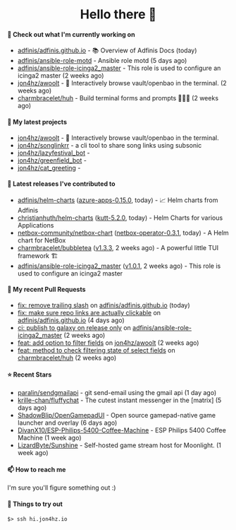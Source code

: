 <h1 align=center>Hello there 👋</h1>

#### 👷 Check out what I'm currently working on

- [adfinis/adfinis.github.io](https://github.com/adfinis/adfinis.github.io) - 📚️ Overview of Adfinis Docs (today)
- [adfinis/ansible-role-motd](https://github.com/adfinis/ansible-role-motd) - Ansible role motd (5 days ago)
- [adfinis/ansible-role-icinga2_master](https://github.com/adfinis/ansible-role-icinga2_master) - This role is used to configure an icinga2 master (2 weeks ago)
- [jon4hz/awoolt](https://github.com/jon4hz/awoolt) - 🐺 Interactively browse vault/openbao in the terminal. (2 weeks ago)
- [charmbracelet/huh](https://github.com/charmbracelet/huh) - Build terminal forms and prompts 🤷🏻‍♀️ (2 weeks ago)

#### 🌱 My latest projects

- [jon4hz/awoolt](https://github.com/jon4hz/awoolt) - 🐺 Interactively browse vault/openbao in the terminal.
- [jon4hz/songlinkrr](https://github.com/jon4hz/songlinkrr) - a cli tool to share song links using subsonic
- [jon4hz/lazyfestival_bot](https://github.com/jon4hz/lazyfestival_bot) - 
- [jon4hz/greenfield_bot](https://github.com/jon4hz/greenfield_bot) - 
- [jon4hz/cat_greeting](https://github.com/jon4hz/cat_greeting) - 

#### 🔭 Latest releases I've contributed to

- [adfinis/helm-charts](https://github.com/adfinis/helm-charts) ([azure-apps-0.15.0](https://github.com/adfinis/helm-charts/releases/tag/azure-apps-0.15.0), today) - 📈 Helm charts from Adfinis
- [christianhuth/helm-charts](https://github.com/christianhuth/helm-charts) ([kutt-5.2.0](https://github.com/christianhuth/helm-charts/releases/tag/kutt-5.2.0), today) - Helm Charts for various Applications
- [netbox-community/netbox-chart](https://github.com/netbox-community/netbox-chart) ([netbox-operator-0.3.1](https://github.com/netbox-community/netbox-chart/releases/tag/netbox-operator-0.3.1), today) - A Helm chart for NetBox
- [charmbracelet/bubbletea](https://github.com/charmbracelet/bubbletea) ([v1.3.3](https://github.com/charmbracelet/bubbletea/releases/tag/v1.3.3), 2 weeks ago) - A powerful little TUI framework 🏗
- [adfinis/ansible-role-icinga2_master](https://github.com/adfinis/ansible-role-icinga2_master) ([v1.0.1](https://github.com/adfinis/ansible-role-icinga2_master/releases/tag/v1.0.1), 2 weeks ago) - This role is used to configure an icinga2 master

#### 🔨 My recent Pull Requests

- [fix: remove trailing slash](https://github.com/adfinis/adfinis.github.io/pull/5) on [adfinis/adfinis.github.io](https://github.com/adfinis/adfinis.github.io) (today)
- [fix: make sure repo links are actually clickable](https://github.com/adfinis/adfinis.github.io/pull/4) on [adfinis/adfinis.github.io](https://github.com/adfinis/adfinis.github.io) (4 days ago)
- [ci: publish to galaxy on release only](https://github.com/adfinis/ansible-role-icinga2_master/pull/129) on [adfinis/ansible-role-icinga2_master](https://github.com/adfinis/ansible-role-icinga2_master) (2 weeks ago)
- [feat: add option to filter fields](https://github.com/jon4hz/awoolt/pull/3) on [jon4hz/awoolt](https://github.com/jon4hz/awoolt) (2 weeks ago)
- [feat: method to check filtering state of select fields](https://github.com/charmbracelet/huh/pull/524) on [charmbracelet/huh](https://github.com/charmbracelet/huh) (2 weeks ago)

#### ⭐ Recent Stars

- [paralin/sendgmailapi](https://github.com/paralin/sendgmailapi) - git send-email using the gmail api (1 day ago)
- [krille-chan/fluffychat](https://github.com/krille-chan/fluffychat) - The cutest instant messenger in the [matrix] (5 days ago)
- [ShadowBlip/OpenGamepadUI](https://github.com/ShadowBlip/OpenGamepadUI) - Open source gamepad-native game launcher and overlay (6 days ago)
- [DivanX10/ESP-Philips-5400-Coffee-Machine](https://github.com/DivanX10/ESP-Philips-5400-Coffee-Machine) - ESP Philips 5400 Coffee Machine (1 week ago)
- [LizardByte/Sunshine](https://github.com/LizardByte/Sunshine) - Self-hosted game stream host for Moonlight. (1 week ago)

#### 📫 How to reach me
I'm sure you'll figure something out :)

#### 👀 Things to try out
```
$> ssh hi.jon4hz.io
```